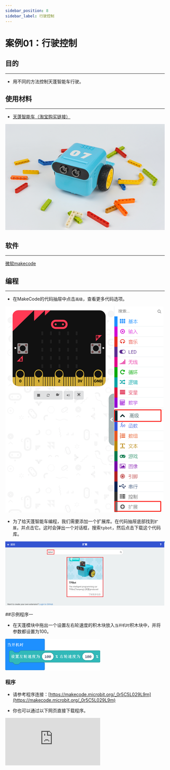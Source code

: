 ```yaml
---
sidebar_position: 8
sidebar_label: 行驶控制
---
```


# 案例01：行驶控制

## 目的
---
- 用不同的方法控制天蓬智能车行驶。

## 使用材料
---

- [天蓬智能车（淘宝购买链接）](https://item.taobao.com/item.htm?ft=t&id=627045784239)



![](./images/TPBot_tianpeng_case_01_01.png)





## 软件
---
[微软makecode](https://makecode.microbit.org/#)


## 编程
---


- 在MakeCode的代码抽屉中点击`高级`，查看更多代码选项。

![](./images/TPBot_tianpeng_case_01_02.png)

- 为了给天蓬智能车编程，我们需要添加一个扩展库。在代码抽屉底部找到`扩展`，并点击它。这时会弹出一个对话框，搜索`tpbot`，然后点击下载这个代码库。

![](./images/TPBot_tianpeng_case_01_03.png)

##示例程序一
- 在天蓬模块中拖出一个设置左右轮速度的积木块放入`当开机时`积木块中，并将参数都设置为100。

![](./images/TPBot_tianpeng_case_01_04.png)

### 程序
- 请参考程序连接：[https://makecode.microbit.org/_0r5C5L029L9m](https://makecode.microbit.org/_0r5C5L029L9m)

- 你也可以通过以下网页直接下载程序。

<div
    style={{
        position: 'relative',
        paddingBottom: '60%',
        overflow: 'hidden',
    }}
>
    <iframe
        src="https://makecode.microbit.org/_UatK2a6cgc7u"
        frameborder="0"
        sandbox="allow-popups allow-forms allow-scripts allow-same-origin"
        style={{
            position: 'absolute',
            width: '100%',
            height: '100%',
        }}
    />
</div>
---

## 结论
---
- 天蓬智能车会一直向前行驶

##示例程序二
- 在天蓬模块中拖出一个`向前进速度为100%持续0秒`的积木块放入`当开机时`积木块中，并将参数都设置为速度100、持续3秒。

![](./images/TPBot_tianpeng_case_01_05.png)

### 程序
- 请参考程序连接：[https://makecode.microbit.org/_XXH3yP66oRRp](https://makecode.microbit.org/_XXH3yP66oRRp)

- 你也可以通过以下网页直接下载程序。

<div
    style={{
        position: 'relative',
        paddingBottom: '60%',
        overflow: 'hidden',
    }}
>
    <iframe
        src="https://makecode.microbit.org/_UatK2a6cgc7u"
        frameborder="0"
        sandbox="allow-popups allow-forms allow-scripts allow-same-origin"
        style={{
            position: 'absolute',
            width: '100%',
            height: '100%',
        }}
    />
</div>
---

## 结论
---

- 天蓬智能车全速前进三秒后停车

##示例程序三
- 在天蓬模块中拖出一个`向前进速度为100%`的积木块放入`当按钮A被按下时`中，然后设置暂停2000ms，然后在天蓬模块中拖出`立刻停车`放入`当按钮A被按下时`中。

![](./images/TPBot_tianpeng_case_01_06.png)

### 程序
- 请参考程序连接：[https://makecode.microbit.org/_6i4awR07MA7E](https://makecode.microbit.org/_6i4awR07MA7E)

- 你也可以通过以下网页直接下载程序。

<div
    style={{
        position: 'relative',
        paddingBottom: '60%',
        overflow: 'hidden',
    }}
>
    <iframe
        src="https://makecode.microbit.org/_6i4awR07MA7E"
        frameborder="0"
        sandbox="allow-popups allow-forms allow-scripts allow-same-origin"
        style={{
            position: 'absolute',
            width: '100%',
            height: '100%',
        }}
    />
</div>
---

## 结论
---

- 当按钮A被按下后，天蓬智能车全速前进两秒后停车

## 思考
---


## 常见问题
---


## 相关阅读
---

